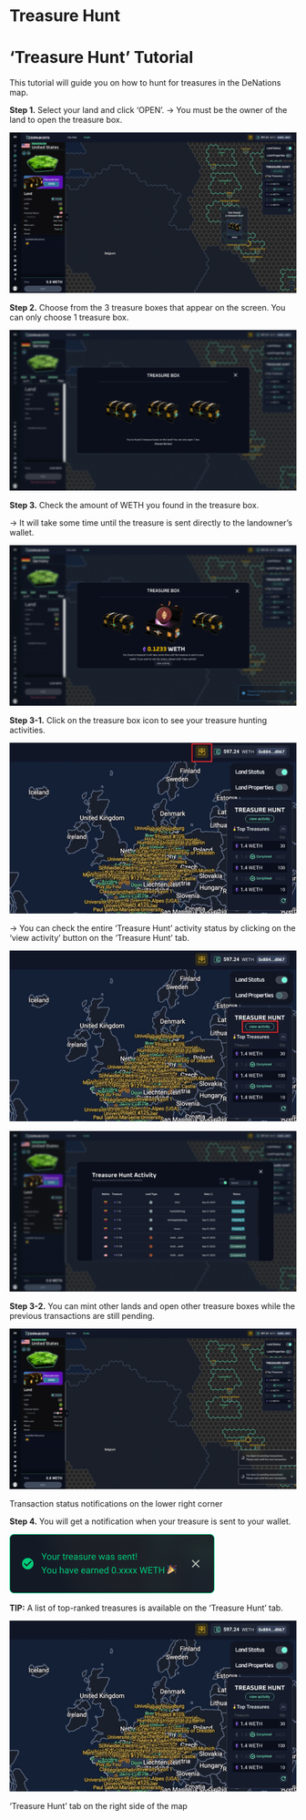 # Treasure Hunt

# ‘Treasure Hunt’ Tutorial

This tutorial will guide you on how to hunt for treasures in the DeNations map.

**Step 1.** Select your land and click ‘OPEN’.
→ You must be the owner of the land to open the treasure box.

![1_lADAqGal3qnvCezbyx8lPQ.png](./assets/treasure-hunt/1_lADAqGal3qnvCezbyx8lPQ.png)

**Step 2.** Choose from the 3 treasure boxes that appear on the screen. You can only choose 1 treasure box.

![1_bN9nc1nI1q4rQQf13s9uKQ.png](./assets/treasure-hunt/1_bN9nc1nI1q4rQQf13s9uKQ.png)

**Step 3.** Check the amount of WETH you found in the treasure box.

→ It will take some time until the treasure is sent directly to the landowner’s wallet.

![1_qkWO5-FDfVoLL5mfZaznag.png](./assets/treasure-hunt/1_qkWO5-FDfVoLL5mfZaznag.png)

**Step 3-1.** Click on the treasure box icon to see your treasure hunting activities.

![1_Hg0dRsnL28ISoWXiiCuj8w.jpeg](./assets/treasure-hunt/1_Hg0dRsnL28ISoWXiiCuj8w.jpeg)

→ You can check the entire ‘Treasure Hunt’ activity status by clicking on the ‘view activity’ button on the ‘Treasure Hunt’ tab. 

![1_NBwb-wjjDl4COXkI3wlMuw.jpeg](./assets/treasure-hunt/1_NBwb-wjjDl4COXkI3wlMuw.jpeg)

![1_Rg41Jz99xqQTk56J3ocmXA.png](./assets/treasure-hunt/1_Rg41Jz99xqQTk56J3ocmXA.png)

**Step 3-2.** You can mint other lands and open other treasure boxes while the previous transactions are still pending.

![Transaction status notifications on the lower right corner](./assets/treasure-hunt/1_scBj7adtbDC1r6VHWzDDjw.png)

Transaction status notifications on the lower right corner

**Step 4.** You will get a notification when your treasure is sent to your wallet.

![1_gRwPMeDTCdpMh1uoUz7DkQ.png](./assets/treasure-hunt/1_gRwPMeDTCdpMh1uoUz7DkQ.png)

**TIP:** A list of top-ranked treasures is available on the ‘Treasure Hunt’ tab.

![‘Treasure Hunt’ tab on the right side of the map](./assets/treasure-hunt/1_GBNarEbqT-McBrHm3tAT2A.jpeg)

‘Treasure Hunt’ tab on the right side of the map